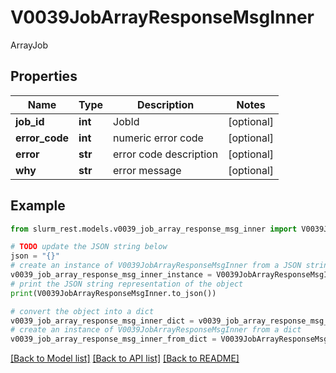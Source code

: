 # V0039JobArrayResponseMsgInner

ArrayJob

## Properties

Name | Type | Description | Notes
------------ | ------------- | ------------- | -------------
**job_id** | **int** | JobId | [optional] 
**error_code** | **int** | numeric error code | [optional] 
**error** | **str** | error code description | [optional] 
**why** | **str** | error message | [optional] 

## Example

```python
from slurm_rest.models.v0039_job_array_response_msg_inner import V0039JobArrayResponseMsgInner

# TODO update the JSON string below
json = "{}"
# create an instance of V0039JobArrayResponseMsgInner from a JSON string
v0039_job_array_response_msg_inner_instance = V0039JobArrayResponseMsgInner.from_json(json)
# print the JSON string representation of the object
print(V0039JobArrayResponseMsgInner.to_json())

# convert the object into a dict
v0039_job_array_response_msg_inner_dict = v0039_job_array_response_msg_inner_instance.to_dict()
# create an instance of V0039JobArrayResponseMsgInner from a dict
v0039_job_array_response_msg_inner_from_dict = V0039JobArrayResponseMsgInner.from_dict(v0039_job_array_response_msg_inner_dict)
```
[[Back to Model list]](../README.md#documentation-for-models) [[Back to API list]](../README.md#documentation-for-api-endpoints) [[Back to README]](../README.md)


